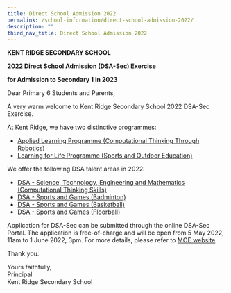 ```yaml
---
title: Direct School Admission 2022
permalink: /school-information/direct-school-admission-2022/
description: ""
third_nav_title: Direct School Admission 2022
---
```


**KENT RIDGE SECONDARY SCHOOL**

**2022 Direct School Admission (DSA-Sec) Exercise**

**for Admission to Secondary 1 in 2023**

Dear Primary 6 Students and Parents,

A very warm welcome to Kent Ridge Secondary School 2022 DSA-Sec Exercise.

At Kent Ridge, we have two distinctive programmes:

*   [Applied Learning Programme (Computational Thinking Through Robotics)](/programmes/distinctive-programmes/applied-learning-programme/)
*   [Learning for Life Programme (Sports and Outdoor Education)](/programmes/distinctive-programmes/learning-for-life-programme/)

We offer the following DSA talent areas in 2022:

*   [DSA - Science, Technology, Engineering and Mathematics (Computational Thinking Skills)](https://kentridgesec.moe.edu.sg/school-information/direct-school-admission/dsa-science-technology-engineering-and-mathematics-computational-thinking-skills/)
*   [DSA - Sports and Games (Badminton)](https://kentridgesec.moe.edu.sg/school-information/direct-school-admission/dsa-sports-and-games-badminton/)
*   [DSA - Sports and Games (Basketball)](https://kentridgesec.moe.edu.sg/school-information/direct-school-admission/dsa-sports-and-games-basketball/)
*   [DSA - Sports and Games (Floorball)](https://kentridgesec.moe.edu.sg/school-information/direct-school-admission/dsa-sports-and-games-floorball/)

Application for DSA-Sec can be submitted through the online DSA-Sec Portal. The application is free-of-charge and will be open from 5 May 2022, 11am to 1 June 2022, 3pm. For more details, please refer to [MOE website](http://www.moe.gov.sg/dsa-sec).

Thank you.

Yours faithfully,  
Principal  
Kent Ridge Secondary School